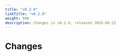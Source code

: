```yaml
---
title: "v0.2.0"
linkTitle: "v0.2.0"
weight: 998
description: Changes in v0.2.0, released 2024-08-22
---
```


# Changes

